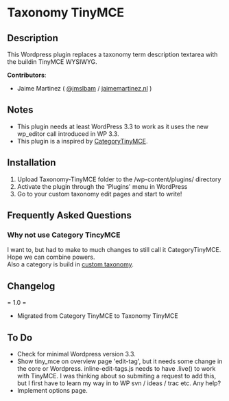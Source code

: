 ﻿Taxonomy TinyMCE
=============

## Description

This Wordpress plugin replaces a taxonomy term description textarea with the buildin TinyMCE WYSIWYG.  

**Contributors**:

* Jaime Martinez ( [@jmslbam](http://twitter.com/jmslbam ) / [jaimemartinez.nl](http://www.jaimemartinez.nl/) )

## Notes

- This plugin needs at least WordPress 3.3 to work as it uses the new wp_editor call introduced in WP 3.3.
- This plugin is a inspired by [CategoryTinyMCE](http://wordpress.org/extend/plugins/categorytinymce/).

## Installation

1. Upload Taxonomy-TinyMCE folder to the /wp-content/plugins/ directory
2. Activate the plugin through the 'Plugins' menu in WordPress
3. Go to your custom taxonomy edit pages and start to write!

## Frequently Asked Questions

### Why not use Category TincyMCE

I want to, but had to make to much changes to still call it CategoryTinyMCE. Hope we can combine powers.  
Also a category is build in [custom taxonomy](http://codex.wordpress.org/Taxonomies).

## Changelog

= 1.0 =
* Migrated from Category TinyMCE to Taxonomy TinyMCE

## To Do
- Check for minimal Wordpress version 3.3.
- Show tiny_mce on overview page 'edit-tag', but it needs some change in the core or Wordpress.
inline-edit-tags.js needs to have .live() to work with TinyMCE.
I was thinking about so submiting a request to add this, but I first have to learn my way in to WP svn / ideas / trac etc. Any help?
- Implement options page.